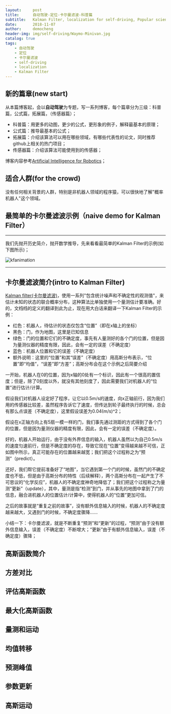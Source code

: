 ```yaml
---
layout:     post
title:      自动驾驶-定位-卡尔曼滤波-科普篇
subtitle:   Kalman Filter, localization for self-driving, Popular science
date:       2018-11-07
author:     democheng
header-img: img/self-driving/Waymo-Minivan.jpg
catalog: true
tags:
    - 自动驾驶
    - 定位
    - 卡尔曼滤波
    - self-driving
    - localization
    - Kalman Filter
---
```


## 新的篇章(new start)

从本篇博客起，会以**自动驾驶**为专题，写一系列博客，每个篇章分为三级：科普篇，公式篇，拓展篇，（传感器篇）；

- 科普篇：用更多的动图，更少的公式，更形象的例子，解释最基本的原理；
- 公式篇：推导最基本的公式；
- 拓展篇：介绍该算法可以用在哪些领域，有哪些代表性的论文，同时推荐github上相关的热门项目；
- 传感器篇：介绍该算法可能使用到的传感器；

博客内容参考[Artificial Intelligence for Robotics](https://www.udacity.com/course/artificial-intelligence-for-robotics--cs373)；


## 适合人群(for the crowd)

没有任何相关背景的人群，特别是非机器人领域的程序猿，可以很快地了解"概率机器人"这个领域。

## 最简单的卡尔曼滤波示例（naive demo for Kalman Filter）

---

我们先抛开历史简介，抛开数学推导，先来看看最简单的Kalman Filter的示例(如下图所示)；

![kfanimation](https://github.com/democheng/PythonRobotics/raw/master/kalmanfilter.gif)

---

## 卡尔曼滤波简介(intro to Kalman Filter)

[Kalman filter(卡尔曼滤波)](https://en.wikipedia.org/wiki/Kalman_filter)，使用一系列"包含统计噪声和不确定性的观测值"，来估计未知的状态的联合概率分布，这种算法比单独使用一个量测估计要准确。好的，文绉绉的定义的翻译到此为止，现在用大白话来翻译一下Kalman Filter的示例：
- 红色：机器人，待估计的状态仅包含“位置”（即在x轴上的坐标）
- 黑色：门，作为地图，这里是已知信息
- 绿色：门的位置和它们的不确定度，事先有人量测好的各个门的位置，但是因为量测仪器的精度有限，因此，会有一定的误差（不确定度）
- 蓝色：机器人位置和它的误差（不确定度）
- 额外说明：这里的“位置”和其“误差”（不确定度）用高斯分布表示，“位置”即“均值”，“误差”即“方差”；高斯分布会在这个示例之后简要介绍

一开始，机器人在0的位置，因为x轴的0处有一个标识，因此有一个很高的置信度；但是，除了0刻度以外，就没有其他刻度了，因此需要我们对机器人的“位置”进行估计/计算。

假设我们对机器人设定好了程序，让它以0.5m/s的速度，向x正轴前行，因为我们用的传感器比较差，虽然程序告诉它了速度，但传达到轮子最终执行的时候，总会有那么点误差（不确定度），这里假设误差为0.04(m/s)^2；

假设在x正轴方向上有5扇一模一样的门，我们事先通过测距的方式得到了各个门的位置，但是因为量测仪器的精度有限，因此，会有一定的误差（不确定度）。

好的，机器人开始运行，由于没有外界信息的输入，机器人虽然以为自己0.5m/s的速度匀速前行，但是不确定度的存在，导致它现在“位置”变得越来越不可信，正如图中所示，真正可能存在的位置越来越宽；我们把这个过程称之为“预测”（predict）。

还好，我们帮它提前准备好了“地图”，当它遇到第一个门的时候，虽然门的不确定度也不低，但是由于高斯分布的特性（后续解释），两个高斯分布在一起产生了不可思议的“化学反应”，机器人的不确定度神奇地降低了；我们把这个过程称之为量测“更新”（update），其中，量测是指“检测”到门，并从事先的地图中拿到了门的信息，融合进机器人的位置估计/计算中，使得机器人的“位置”更加可信。

之后的故事就是“重复之前的故事”，没有额外信息输入的时候，机器人的不确定度越来越大，又遇到门的时候，不确定度骤降......

小结一下：卡尔曼滤波，就是不断重复“预测”和“更新”的过程，“预测”由于没有额外信息输入，误差（不确定度）不断增大；“更新”由于有额外信息输入，误差（不确定度）骤降；

## 高斯函数简介

## 方差对比

## 评估高斯函数

## 最大化高斯函数

## 量测和运动

## 均值转移

## 预测峰值

## 参数更新

## 高斯运动